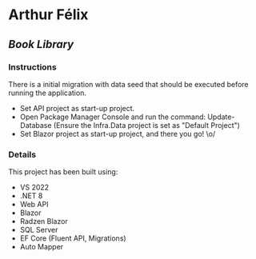 # Arthur Félix
## _Book Library_

### Instructions

There is a initial migration with data seed that should be executed before running the application.

- Set API project as start-up project.
- Open Package Manager Console and run the command: Update-Database (Ensure the Infra.Data project is set as "Default Project")
- Set Blazor project as start-up project, and there you go! \o/


### Details

This project has been built using:

- VS 2022
- .NET 8
- Web API
- Blazor
- Radzen Blazor
- SQL Server
- EF Core (Fluent API, Migrations)
- Auto Mapper

